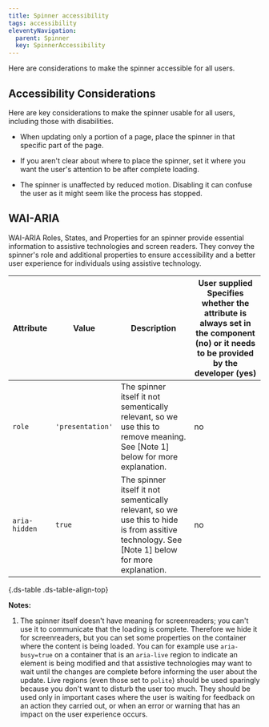 ```yaml
---
title: Spinner accessibility
tags: accessibility
eleventyNavigation:
  parent: Spinner
  key: SpinnerAccessibility
---
```

<section>

Here are considerations to make the spinner accessible for all users.

</section>


<section> 

## Accessibility Considerations

Here are key considerations to make the spinner usable for all users, including those with disabilities.

  - When updating only a portion of a page, place the spinner in that specific part of the page.

  - If you aren't clear about where to place the spinner, set it where you want the user's attention to be after complete loading.

  - The spinner is unaffected by reduced motion. Disabling it can confuse the user as it might seem like the process has stopped.

</section>


<section>

## WAI-ARIA

WAI-ARIA Roles, States, and Properties for an spinner provide essential information to assistive technologies and screen readers. They convey the spinner's role and additional properties to ensure accessibility and a better user experience for individuals using assistive technology.

|Attribute|Value|Description|User supplied  <sl-icon name="info" aria-describedby="tooltip1" size="md"></sl-icon><sl-tooltip id="tooltip1">Specifies whether the attribute is always set in the component (no) or it needs to be provided by the developer (yes)</sl-tooltip>|
|-|-|-|-|
|`role`| `'presentation'` | The spinner itself it not sementically relevant, so we use this to remove meaning. See [Note 1] below for more explanation.| no |
|`aria-hidden`| `true` | The spinner itself it not sementically relevant, so we use this to hide is from assitive technology. See [Note 1] below for more explanation.| no |

{.ds-table .ds-table-align-top}

**Notes:** 
1. The spinner itself doesn't have meaning for screenreaders; you can't use it to communicate that the loading is complete. Therefore we hide it for screenreaders, but you can set some properties on the container where the content is being loaded. You can for example use `aria-busy=true` on a container that is an `aria-live` region to indicate an element is being modified and that assistive technologies may want to wait until the changes are complete before informing the user about the update. 
Live regions (even those set to `polite`) should be used sparingly because you don't want to disturb the user too much. They should be used only in important cases where the user is waiting for feedback on an action they carried out, or when an error or warning that has an impact on the user experience occurs.
</section>
